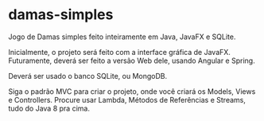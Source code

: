 # damas-simples
Jogo de Damas simples feito inteiramente em Java, JavaFX e SQLite.

Inicialmente, o projeto será feito com a interface gráfica de JavaFX.
Futuramente, deverá ser feito a versão Web dele, usando Angular e Spring.

Deverá ser usado o banco SQLite, ou MongoDB.

Siga o padrão MVC para criar o projeto, onde você criará os Models, Views e Controllers.
Procure usar Lambda, Métodos de Referências e Streams, tudo do Java 8 pra cima.
